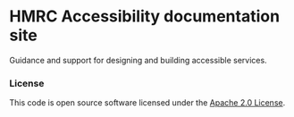 
# HMRC Accessibility documentation site

Guidance and support for designing and building accessible services.

### License

This code is open source software licensed under the [Apache 2.0 License]("http://www.apache.org/licenses/LICENSE-2.0.html").
